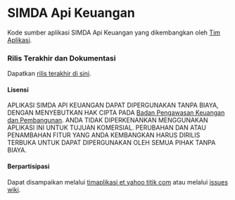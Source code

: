 # SIMDA Api Keuangan
Kode sumber aplikasi SIMDA Api Keuangan yang dikembangkan oleh [Tim Aplikasi](http://www.simda-online.com).

### Rilis Terakhir dan Dokumentasi

Dapatkan [rilis terakhir di sini](https://github.com/simda-id/simdaApiKeu/releases). 

#### Lisensi
APLIKASI SIMDA API KEUANGAN DAPAT DIPERGUNAKAN TANPA BIAYA, DENGAN MENYEBUTKAN HAK CIPTA PADA [Badan Pengawasan Keuangan dan Pembangunan](http://www.bpkp.go.id). ANDA TIDAK DIPERKENANKAN MENGGUNAKAN APLIKASI INI UNTUK TUJUAN KOMERSIAL. PERUBAHAN DAN ATAU PENAMBAHAN FITUR YANG ANDA KEMBANGKAN HARUS DIRILIS TERBUKA UNTUK DAPAT DIPERGUNAKAN OLEH SEMUA PIHAK TANPA BIAYA.

#### Berpartisipasi
Dapat disampaikan melalui [timaplikasi et yahoo titik com](http://www.simda-online.com) atau melalui [issues wiki](https://github.com/simda-id/simcan/issues).
